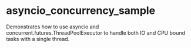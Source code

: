 # asyncio_concurrency_sample
Demonstrates how to use asyncio and concurrent.futures.ThreadPoolExecutor to handle both IO and CPU bound tasks with a single thread.

